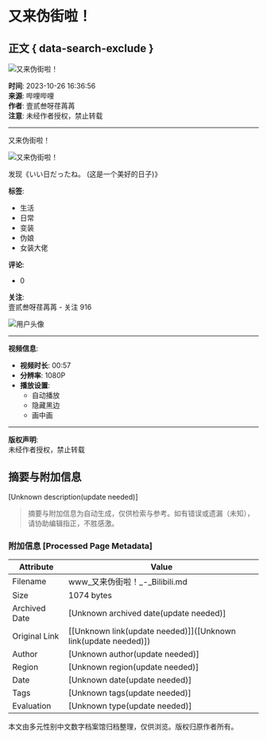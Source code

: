 # 又来伪街啦！

## 正文 { data-search-exclude }


![又来伪街啦！](//i2.hdslb.com/bfs/archive/901dc098c85138c0f34cf9b9d86bde7c5eaed3a1.jpg@100w_100h_1c.webp)

**时间**: 2023-10-26 16:36:56  
**来源**: 哔哩哔哩  
**作者**: 壹贰叁呀荏苒苒  
**注意**: 未经作者授权，禁止转载  

---

又来伪街啦！

![又来伪街啦！](//i2.hdslb.com/bfs/archive/901dc098c85138c0f34cf9b9d86bde7c5eaed3a1.jpg@518w_290h_1c_!web-video-share-cover.webp)

发现《いい日だったね。 (这是一个美好的日子)》

**标签**:  
- 生活  
- 日常  
- 变装  
- 伪娘  
- 女装大佬  

**评论**:  
- 0  

**关注**:  
壹贰叁呀荏苒苒 - 关注 916  

![用户头像](//i1.hdslb.com/bfs/face/f7f2ecf48155cce45f4781be1f6a3366e3f50ed2.jpg@96w_96h_1c_1s_!web-avatar.webp)

--- 

**视频信息**:   
- **视频时长**: 00:57  
- **分辨率**: 1080P  
- **播放设置**: 
  - 自动播放
  - 隐藏黑边
  - 画中画  

--- 

**版权声明**:  
未经作者授权，禁止转载
<!-- tcd_original_link https://www.bilibili.com/video/BV1uu4y1Y7ch?from=search -->


## 摘要与附加信息

<!-- tcd_abstract -->
[Unknown description(update needed)]
<!-- tcd_abstract_end -->

> 摘要与附加信息为自动生成，仅供检索与参考。如有错误或遗漏（未知），请协助编辑指正，不胜感激。

### 附加信息 [Processed Page Metadata]

| Attribute       | Value                                  |
|-----------------|----------------------------------------|
| Filename        | www_又来伪街啦！_-_Bilibili.md                             |
| Size            | 1074 bytes                           |
| Archived Date   | [Unknown archived date(update needed)]                             |
| Original Link   | [[Unknown link(update needed)]]([Unknown link(update needed)])                       |
| Author          | [Unknown author(update needed)]                               |
| Region          | [Unknown region(update needed)]                               |
| Date            | [Unknown date(update needed)]                                 |
| Tags            | [Unknown tags(update needed)]                                 |
| Evaluation            | [Unknown type(update needed)]                                 |
<!-- tcd_table_end -->

本文由多元性别中文数字档案馆归档整理，仅供浏览。版权归原作者所有。
